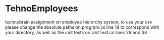 # TehnoEmployees
technobrain assignment on employee hierarchy system, 
to use your csv please change the absolute paths on program.cs line 18 to correspond with your directory, as well as the unit tests on UnitTest.cs lines 
29 and 38 


